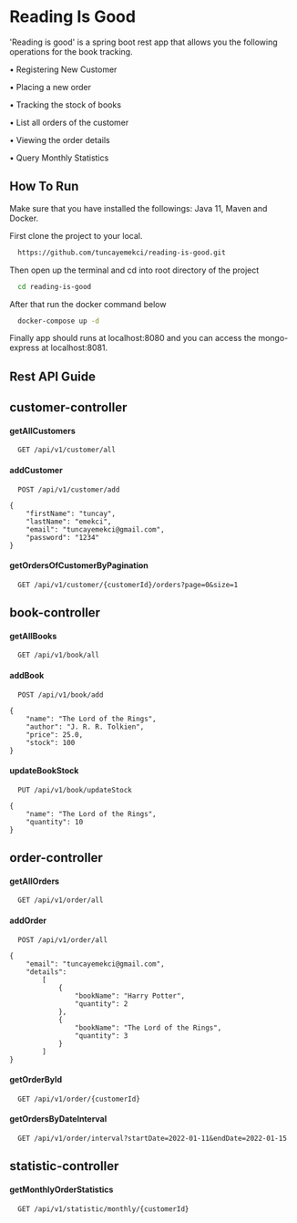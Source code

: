 # Reading Is Good

'Reading is good' is a spring boot rest app that allows you the following operations for the book tracking.

• Registering New Customer

• Placing a new order

• Tracking the stock of books

• List all orders of the customer

• Viewing the order details

• Query Monthly Statistics


## How To Run

Make sure that you have installed the followings: Java 11, Maven and Docker.

First clone the project to your local.

```bash 
  https://github.com/tuncayemekci/reading-is-good.git
```

Then open up the terminal and cd into root directory of the project

```bash 
  cd reading-is-good
```

After that run the docker command below

```bash 
  docker-compose up -d
```

Finally app should runs at localhost:8080 and you can access the mongo-express at localhost:8081.

## Rest API Guide

## customer-controller

#### getAllCustomers
```http
  GET /api/v1/customer/all
```

#### addCustomer
```http
  POST /api/v1/customer/add
```

    {
        "firstName": "tuncay",
        "lastName": "emekci",
        "email": "tuncayemekci@gmail.com",
        "password": "1234"
    }


#### getOrdersOfCustomerByPagination
```http
  GET /api/v1/customer/{customerId}/orders?page=0&size=1
```


## book-controller

#### getAllBooks
```http
  GET /api/v1/book/all
```


#### addBook
```http
  POST /api/v1/book/add
```

    {
        "name": "The Lord of the Rings",
        "author": "J. R. R. Tolkien",
        "price": 25.0,
        "stock": 100
    }


#### updateBookStock
```http
  PUT /api/v1/book/updateStock
```

    {
        "name": "The Lord of the Rings",
        "quantity": 10
    }


## order-controller

#### getAllOrders
```http
  GET /api/v1/order/all
```

#### addOrder
```http
  POST /api/v1/order/all
```
    {
        "email": "tuncayemekci@gmail.com",
        "details": 
            [
                {
                    "bookName": "Harry Potter",
                    "quantity": 2
                },
                {
                    "bookName": "The Lord of the Rings",
                    "quantity": 3
                }
            ] 
    }

#### getOrderById
```http
  GET /api/v1/order/{customerId}
```


#### getOrdersByDateInterval
```http
  GET /api/v1/order/interval?startDate=2022-01-11&endDate=2022-01-15
```


## statistic-controller

#### getMonthlyOrderStatistics
```http
  GET /api/v1/statistic/monthly/{customerId}
```